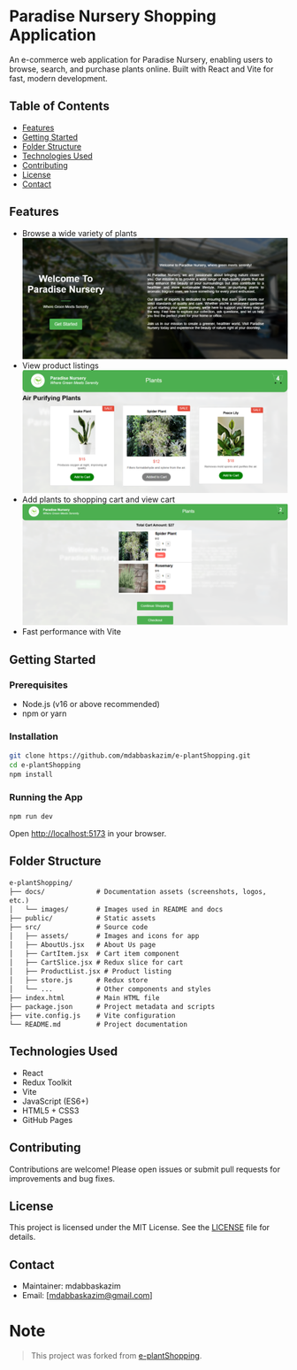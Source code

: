 # Paradise Nursery Shopping Application

An e-commerce web application for Paradise Nursery, enabling users to browse, search, and purchase plants online. Built with React and Vite for fast, modern development.

## Table of Contents
- [Features](#features)
- [Getting Started](#getting-started)
- [Folder Structure](#folder-structure)
- [Technologies Used](#technologies-used)
- [Contributing](#contributing)
- [License](#license)
- [Contact](#contact)

## Features
- Browse a wide variety of plants  
  ![Landing Page](docs/images/landing.png)
- View product listings  
  ![Product List Page](docs/images/productlist.png)
- Add plants to shopping cart and view cart  
  ![Cart Page](docs/images/cart.png)
- Fast performance with Vite

## Getting Started

### Prerequisites
- Node.js (v16 or above recommended)
- npm or yarn

### Installation
```bash
git clone https://github.com/mdabbaskazim/e-plantShopping.git
cd e-plantShopping
npm install
```

### Running the App
```bash
npm run dev
```
Open [http://localhost:5173](http://localhost:5173) in your browser.

## Folder Structure
```
e-plantShopping/
├── docs/             # Documentation assets (screenshots, logos, etc.)
│   └── images/       # Images used in README and docs
├── public/           # Static assets
├── src/              # Source code
│   ├── assets/       # Images and icons for app
│   ├── AboutUs.jsx   # About Us page
│   ├── CartItem.jsx  # Cart item component
│   ├── CartSlice.jsx # Redux slice for cart
│   ├── ProductList.jsx # Product listing
│   ├── store.js      # Redux store
│   └── ...           # Other components and styles
├── index.html        # Main HTML file
├── package.json      # Project metadata and scripts
├── vite.config.js    # Vite configuration
└── README.md         # Project documentation
```

## Technologies Used
- React
- Redux Toolkit
- Vite
- JavaScript (ES6+)
- HTML5 + CSS3
- GitHub Pages

## Contributing
Contributions are welcome! Please open issues or submit pull requests for improvements and bug fixes.

## License
This project is licensed under the MIT License. See the [LICENSE](LICENSE) file for details.

## Contact
- Maintainer: mdabbaskazim
- Email: [mdabbaskazim@gmail.com]

# Note
> This project was forked from [e-plantShopping](https://github.com/ibm-developer-skills-network/e-plantShopping).